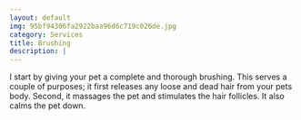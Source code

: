 ```yaml
---
layout: default
img: 95bf94306fa2922baa96d6c719c026de.jpg
category: Services
title: Brushing
description: |
---
```


I start by giving your pet a complete and thorough brushing.  This serves a couple of purposes; it first releases any loose and dead hair  from your pets body.  Second, it massages the pet and stimulates the hair follicles.  It also calms the pet down.
